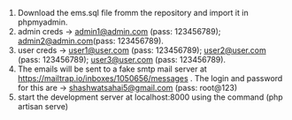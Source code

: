 1. Download the ems.sql file fromm the repository and import it in phpmyadmin. 
2. admin creds -> admin1@admin.com (pass: 123456789); admin2@admin.com(pass: 123456789).
3. user creds -> user1@user.com (pass: 123456789); user2@user.com (pass: 123456789); user3@user.com (pass: 123456789).
4. The emails will be sent to a fake smtp mail server at https://mailtrap.io/inboxes/1050656/messages . The login and password for this are -> shashwatsahai5@gmail.com (pass: root@123)
5. start the development server at localhost:8000 using the command (php artisan serve)
